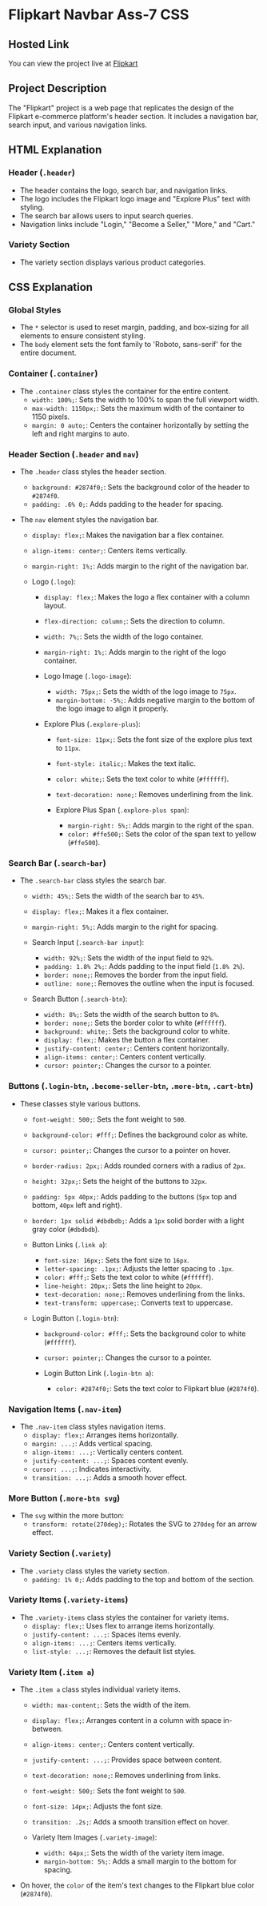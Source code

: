 # Flipkart Navbar Ass-7 CSS

## Hosted Link
You can view the project live at [Flipkart](https://your-project-link-here.com)

## Project Description
The "Flipkart" project is a web page that replicates the design of the Flipkart e-commerce platform's header section. It includes a navigation bar, search input, and various navigation links.
## HTML Explanation

### Header (`.header`)
- The header contains the logo, search bar, and navigation links.
- The logo includes the Flipkart logo image and "Explore Plus" text with styling.
- The search bar allows users to input search queries.
- Navigation links include "Login," "Become a Seller," "More," and "Cart."

### Variety Section
- The variety section displays various product categories.

## CSS Explanation

### Global Styles
- The `*` selector is used to reset margin, padding, and box-sizing for all elements to ensure consistent styling.
- The `body` element sets the font family to 'Roboto, sans-serif' for the entire document.

### Container (`.container`)
- The `.container` class styles the container for the entire content.
  - `width: 100%;`: Sets the width to 100% to span the full viewport width.
  - `max-width: 1150px;`: Sets the maximum width of the container to 1150 pixels.
  - `margin: 0 auto;`: Centers the container horizontally by setting the left and right margins to auto.

### Header Section (`.header` and `nav`)
- The `.header` class styles the header section.
  - `background: #2874f0;`: Sets the background color of the header to `#2874f0`.
  - `padding: .6% 0;`: Adds padding to the header for spacing.

- The `nav` element styles the navigation bar.
  - `display: flex;`: Makes the navigation bar a flex container.
  - `align-items: center;`: Centers items vertically.
  - `margin-right: 1%;`: Adds margin to the right of the navigation bar.

  - Logo (`.logo`):
    - `display: flex;`: Makes the logo a flex container with a column layout.
    - `flex-direction: column;`: Sets the direction to column.
    - `width: 7%;`: Sets the width of the logo container.
    - `margin-right: 1%;`: Adds margin to the right of the logo container.

    - Logo Image (`.logo-image`):
      - `width: 75px;`: Sets the width of the logo image to `75px`.
      - `margin-bottom: -5%;`: Adds negative margin to the bottom of the logo image to align it properly.

    - Explore Plus (`.explore-plus`):
      - `font-size: 11px;`: Sets the font size of the explore plus text to `11px`.
      - `font-style: italic;`: Makes the text italic.
      - `color: white;`: Sets the text color to white (`#ffffff`).
      - `text-decoration: none;`: Removes underlining from the link.

      - Explore Plus Span (`.explore-plus span`):
        - `margin-right: 5%;`: Adds margin to the right of the span.
        - `color: #ffe500;`: Sets the color of the span text to yellow (`#ffe500`).

### Search Bar (`.search-bar`)
- The `.search-bar` class styles the search bar.
  - `width: 45%;`: Sets the width of the search bar to `45%`.
  - `display: flex;`: Makes it a flex container.
  - `margin-right: 5%;`: Adds margin to the right for spacing.

  - Search Input (`.search-bar input`):
    - `width: 92%;`: Sets the width of the input field to `92%`.
    - `padding: 1.8% 2%;`: Adds padding to the input field (`1.8% 2%`).
    - `border: none;`: Removes the border from the input field.
    - `outline: none;`: Removes the outline when the input is focused.

  - Search Button (`.search-btn`):
    - `width: 8%;`: Sets the width of the search button to `8%`.
    - `border: none;`: Sets the border color to white (`#ffffff`).
    - `background: white;`: Sets the background color to white.
    - `display: flex;`: Makes the button a flex container.
    - `justify-content: center;`: Centers content horizontally.
    - `align-items: center;`: Centers content vertically.
    - `cursor: pointer;`: Changes the cursor to a pointer.

### Buttons (`.login-btn`, `.become-seller-btn`, `.more-btn`, `.cart-btn`)
- These classes style various buttons.
  - `font-weight: 500;`: Sets the font weight to `500`.
  - `background-color: #fff;`: Defines the background color as white.
  - `cursor: pointer;`: Changes the cursor to a pointer on hover.
  - `border-radius: 2px;`: Adds rounded corners with a radius of `2px`.
  - `height: 32px;`: Sets the height of the buttons to `32px`.
  - `padding: 5px 40px;`: Adds padding to the buttons (`5px` top and bottom, `40px` left and right).
  - `border: 1px solid #dbdbdb;`: Adds a `1px` solid border with a light gray color (`#dbdbdb`).

  - Button Links (`.link a`):
    - `font-size: 16px;`: Sets the font size to `16px`.
    - `letter-spacing: .1px;`: Adjusts the letter spacing to `.1px`.
    - `color: #fff;`: Sets the text color to white (`#ffffff`).
    - `line-height: 20px;`: Sets the line height to `20px`.
    - `text-decoration: none;`: Removes underlining from the links.
    - `text-transform: uppercase;`: Converts text to uppercase.

  - Login Button (`.login-btn`):
    - `background-color: #fff;`: Sets the background color to white (`#ffffff`).
    - `cursor: pointer;`: Changes the cursor to a pointer.

    - Login Button Link (`.login-btn a`):
      - `color: #2874f0;`: Sets the text color to Flipkart blue (`#2874f0`).

### Navigation Items (`.nav-item`)
- The `.nav-item` class styles navigation items.
  - `display: flex;`: Arranges items horizontally.
  - `margin: ...;`: Adds vertical spacing.
  - `align-items: ...;`: Vertically centers content.
  - `justify-content: ...;`: Spaces content evenly.
  - `cursor: ...;`: Indicates interactivity.
  - `transition: ...;`: Adds a smooth hover effect.

### More Button (`.more-btn svg`)
- The `svg` within the more button:
  - `transform: rotate(270deg);`: Rotates the SVG to `270deg` for an arrow effect.

### Variety Section (`.variety`)
- The `.variety` class styles the variety section.
  - `padding: 1% 0;`: Adds padding to the top and bottom of the section.

### Variety Items (`.variety-items`)
- The `.variety-items` class styles the container for variety items.
  - `display: flex;`: Uses flex to arrange items horizontally.
  - `justify-content: ...;`: Spaces items evenly.
  - `align-items: ...;`: Centers items vertically.
  - `list-style: ...;`: Removes the default list styles.

### Variety Item (`.item a`)
- The `.item a` class styles individual variety items.
  - `width: max-content;`: Sets the width of the item.
  - `display: flex;`: Arranges content in a column with space in-between.
  - `align-items: center;`: Centers content vertically.
  - `justify-content: ...;`: Provides space between content.
  - `text-decoration: none;`: Removes underlining from links.
  - `font-weight: 500;`: Sets the font weight to `500`.
  - `font-size: 14px;`: Adjusts the font size.
  - `transition: .2s;`: Adds a smooth transition effect on hover.

  - Variety Item Images (`.variety-image`):
    - `width: 64px;`: Sets the width of the variety item image.
    - `margin-bottom: 5%;`: Adds a small margin to the bottom for spacing.

- On hover, the `color` of the item's text changes to the Flipkart blue color (`#2874f0`).

